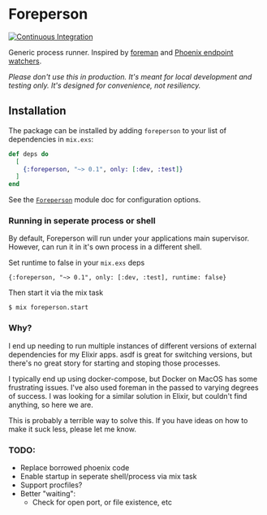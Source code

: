 # Foreperson

[![Continuous Integration](https://github.com/cschiewek/foreperson/actions/workflows/ci.yml/badge.svg)](https://github.com/cschiewek/foreperson/actions/workflows/ci.yml)

Generic process runner.  Inspired by [foreman](https://github.com/ddollar/foreman) and [Phoenix endpoint watchers](https://hexdocs.pm/phoenix/Phoenix.Endpoint.html#module-runtime-configuration).

_Please don't use this in production.  It's meant for local development and testing only.  It's designed for convenience, not resiliency._

## Installation

The package can be installed by adding `foreperson` to your list of dependencies in `mix.exs`:

```elixir
def deps do
  [
    {:foreperson, "~> 0.1", only: [:dev, :test]}
  ]
end
```

See the [`Foreperson`](https://hexdocs.pm/foreperson/Foreperson.html#content) module doc for configuration options.

### Running in seperate process or shell

By default, Foreperson will run under your applications main supervisor.  However, can run it in it's own process in a different shell.

Set runtime to false in your `mix.exs` deps
```
{:foreperson, "~> 0.1", only: [:dev, :test], runtime: false}
```

Then start it via the mix task
```
$ mix foreperson.start
```

### Why?

I end up needing to run multiple instances of different versions of external dependencies for my Elixir apps. asdf is great for switching versions, but there's no great story for starting and stoping those processes.

I typically end up using docker-compose, but Docker on MacOS has some frustrating issues.  I've also used foreman in the passed to varying degrees of success. I was looking for a similar solution in Elixir, but couldn't find anything, so here we are.

This is probably a terrible way to solve this.  If you have ideas on how to make it suck less, please let me know.
### TODO:
- Replace borrowed phoenix code
- Enable startup in seperate shell/process via mix task
- Support procfiles?
- Better "waiting":
  - Check for open port, or file existence, etc
